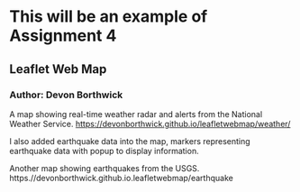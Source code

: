 # This will be an example of Assignment 4
## Leaflet Web Map
### Author: Devon Borthwick

A map showing real-time weather radar and alerts from the National Weather Service.
https://devonborthwick.github.io/leafletwebmap/weather/

I also added earthquake data into the map, markers representing earthquake data with popup to display information.

Another map showing earthquakes from the USGS.
https.//devonborthwick.github.io.leafletwebmap/earthquake 
